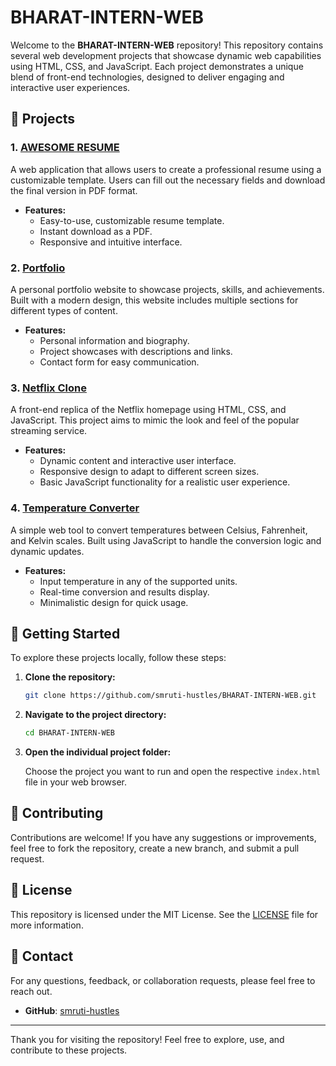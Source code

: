 # BHARAT-INTERN-WEB

Welcome to the **BHARAT-INTERN-WEB** repository! This repository contains several web development projects that showcase dynamic web capabilities using HTML, CSS, and JavaScript. Each project demonstrates a unique blend of front-end technologies, designed to deliver engaging and interactive user experiences.

## 📁 Projects

### 1. [AWESOME RESUME](AWESOME-RESUME)

A web application that allows users to create a professional resume using a customizable template. Users can fill out the necessary fields and download the final version in PDF format.

- **Features:**
  - Easy-to-use, customizable resume template.
  - Instant download as a PDF.
  - Responsive and intuitive interface.

### 2. [Portfolio](Portfolio)

A personal portfolio website to showcase projects, skills, and achievements. Built with a modern design, this website includes multiple sections for different types of content.

- **Features:**
  - Personal information and biography.
  - Project showcases with descriptions and links.
  - Contact form for easy communication.

### 3. [Netflix Clone](netflix)

A front-end replica of the Netflix homepage using HTML, CSS, and JavaScript. This project aims to mimic the look and feel of the popular streaming service.

- **Features:**
  - Dynamic content and interactive user interface.
  - Responsive design to adapt to different screen sizes.
  - Basic JavaScript functionality for a realistic user experience.

### 4. [Temperature Converter](temperature-converter)

A simple web tool to convert temperatures between Celsius, Fahrenheit, and Kelvin scales. Built using JavaScript to handle the conversion logic and dynamic updates.

- **Features:**
  - Input temperature in any of the supported units.
  - Real-time conversion and results display.
  - Minimalistic design for quick usage.

## 🚀 Getting Started

To explore these projects locally, follow these steps:

1. **Clone the repository:**

    ```bash
    git clone https://github.com/smruti-hustles/BHARAT-INTERN-WEB.git
    ```

2. **Navigate to the project directory:**

    ```bash
    cd BHARAT-INTERN-WEB
    ```

3. **Open the individual project folder:**

    Choose the project you want to run and open the respective `index.html` file in your web browser.

## 🤝 Contributing

Contributions are welcome! If you have any suggestions or improvements, feel free to fork the repository, create a new branch, and submit a pull request.

## 📄 License

This repository is licensed under the MIT License. See the [LICENSE](LICENSE) file for more information.

## 📧 Contact

For any questions, feedback, or collaboration requests, please feel free to reach out.

- **GitHub**: [smruti-hustles](https://github.com/smruti-hustles)

---

Thank you for visiting the repository! Feel free to explore, use, and contribute to these projects.

